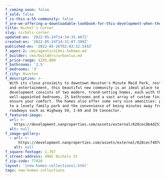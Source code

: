 ```yaml
---
f_coming-soon: false
f_sold: false
f_is-this-a-55-community: false
f_are-we-offering-a-downloadable-lookbook-for-this-development-when-they-submit-their-contact-info: false
title: Nichol's Corner
slug: nichols-corner
updated-on: '2022-05-24T14:34:35.467Z'
created-on: '2022-05-24T14:31:07.389Z'
published-on: '2022-05-26T02:03:32.545Z'
f_agent-2: cms/agents/nikki-hohman.md
f_builder: cms/builders/urbanlux.md
f_price-range: $285,000
f_bathrooms: '2.5'
f_bedrooms: '3'
f_city: Houston
f_description: >-
  With its close proximity to downtown Houston's Minute Maid Park, restaurants
  and entertainment, this beautiful new community is an ideal place to live. The
  development consists of two modern, trend-setting homes, each with three
  well-appointed bedrooms, 2½ bathrooms and a vast array of custom finishes to
  ensure your comfort. The homes also offer some very nice amenities: proximity
  to a lovely family park and the convenience of being minutes away from major
  roadways such as Highway 59, I-69 and 59 Connector.
f_featured-image:
  url: >-
    https://development.nanproperties.com/assets/external/628cec8b4d2535e58da1dafd_nichols20corner20front20view204201.jpg
  alt: null
f_image-gallery:
  - url: >-
      https://development.nanproperties.com/assets/external/628cecf407d1062f3768b7d0_nichols20corner20living20view203201.jpg
    alt: null
f_square-footage: 1,767
f_street-address: 4902 Nichols St
f_zip-code: 77020
layout: '[new-homes-collections].html'
tags: new-homes-collections
---
```



